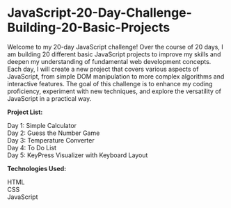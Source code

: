 # JavaScript-20-Day-Challenge-Building-20-Basic-Projects

Welcome to my 20-day JavaScript challenge! Over the course of 20 days, I am building 20 different basic JavaScript projects to improve my skills and deepen my understanding of fundamental web development concepts.
Each day, I will create a new project that covers various aspects of JavaScript, from simple DOM manipulation to more complex algorithms and interactive features. The goal of this challenge is to enhance my coding proficiency, experiment with new techniques, and explore the versatility of JavaScript in a practical way.

**Project List:**

Day 1: Simple Calculator <br>
Day 2: Guess the Number Game <br>
Day 3: Temperature Converter<br>
Day 4: To Do List<br />
Day 5: KeyPress Visualizer with Keyboard Layout<br />

**Technologies Used:**

HTML <br>
CSS <br>
JavaScript <br>
